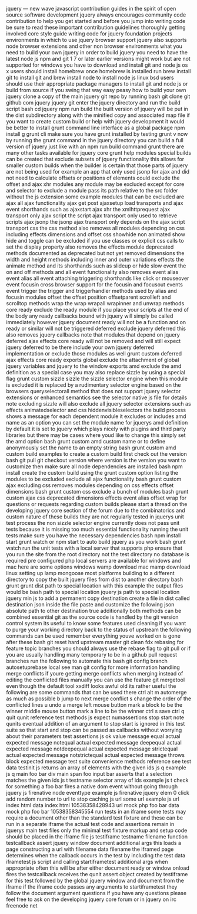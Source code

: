 jquery — new wave javascript contribution guides in the spirit of open source software development jquery always encourages community code contribution to help you get started and before you jump into writing code be sure to read these important contribution guidelines thoroughly getting involved core style guide writing code for jquery foundation projects environments in which to use jquery browser support jquery also supports node browser extensions and other non browser environments what you need to build your own jquery in order to build jquery you need to have the latest node js npm and git 1 7 or later earlier versions might work but are not supported for windows you have to download and install git and node js os x users should install homebrew once homebrew is installed run brew install git to install git and brew install node to install node js linux bsd users should use their appropriate package managers to install git and node js or build from source if you swing that way easy peasy how to build your own jquery clone a copy of the main jquery git repo by running bash git clone git github com jquery jquery git enter the jquery directory and run the build script bash cd jquery npm run build the built version of jquery will be put in the dist subdirectory along with the minified copy and associated map file if you want to create custom build or help with jquery development it would be better to install grunt command line interface as a global package npm install g grunt cli make sure you have grunt installed by testing grunt v now by running the grunt command in the jquery directory you can build a full version of jquery just like with an npm run build command grunt there are many other tasks available for jquery core grunt help modules special builds can be created that exclude subsets of jquery functionality this allows for smaller custom builds when the builder is certain that those parts of jquery are not being used for example an app that only used jsonp for ajax and did not need to calculate offsets or positions of elements could exclude the offset and ajax xhr modules any module may be excluded except for core and selector to exclude a module pass its path relative to the src folder without the js extension some example modules that can be excluded are ajax all ajax functionality ajax get post ajaxsetup load transports and ajax event shorthands such as ajaxstart ajax xhr the xmlhttprequest ajax transport only ajax script the script ajax transport only used to retrieve scripts ajax jsonp the jsonp ajax transport only depends on the ajax script transport css the css method also removes all modules depending on css including effects dimensions and offset css showhide non animated show hide and toggle can be excluded if you use classes or explicit css calls to set the display property also removes the effects module deprecated methods documented as deprecated but not yet removed dimensions the width and height methods including inner and outer variations effects the animate method and its shorthands such as slideup or hide slow event the on and off methods and all event functionality also removes event alias event alias all event attaching triggering shorthands like click or mouseover event focusin cross browser support for the focusin and focusout events event trigger the trigger and triggerhandler methods used by alias and focusin modules offset the offset position offsetparent scrollleft and scrolltop methods wrap the wrap wrapall wrapinner and unwrap methods core ready exclude the ready module if you place your scripts at the end of the body any ready callbacks bound with jquery will simply be called immediately however jquery document ready will not be a function and on ready or similar will not be triggered deferred exclude jquery deferred this also removes jquery callbacks note that modules that depend on jquery deferred ajax effects core ready will not be removed and will still expect jquery deferred to be there include your own jquery deferred implementation or exclude those modules as well grunt custom deferred ajax effects core ready exports global exclude the attachment of global jquery variables and jquery to the window exports amd exclude the amd definition as a special case you may also replace sizzle by using a special flag grunt custom sizzle sizzle the sizzle selector engine when this module is excluded it is replaced by a rudimentary selector engine based on the browsers queryselectorall method that does not support jquery selector extensions or enhanced semantics see the selector native js file for details note excluding sizzle will also exclude all jquery selector extensions such as effects animatedselector and css hiddenvisibleselectors the build process shows a message for each dependent module it excludes or includes amd name as an option you can set the module name for jquerys amd definition by default it is set to jquery which plays nicely with plugins and third party libraries but there may be cases where youd like to change this simply set the amd option bash grunt custom amd custom name or to define anonymously set the name to an empty string bash grunt custom amd custom build examples to create a custom build first check out the version bash git pull git checkout version where version is the version you want to customize then make sure all node dependencies are installed bash npm install create the custom build using the grunt custom option listing the modules to be excluded exclude all ajax functionality bash grunt custom ajax excluding css removes modules depending on css effects offset dimensions bash grunt custom css exclude a bunch of modules bash grunt custom ajax css deprecated dimensions effects event alias offset wrap for questions or requests regarding custom builds please start a thread on the developing jquery core section of the forum due to the combinatorics and custom nature of these builds they are not regularly tested in jquerys unit test process the non sizzle selector engine currently does not pass unit tests because it is missing too much essential functionality running the unit tests make sure you have the necessary dependencies bash npm install start grunt watch or npm start to auto build jquery as you work bash grunt watch run the unit tests with a local server that supports php ensure that you run the site from the root directory not the test directory no database is required pre configured php local servers are available for windows and mac here are some options windows wamp download mac mamp download linux setting up lamp mongoose most platforms building to a different directory to copy the built jquery files from dist to another directory bash grunt grunt dist path to special location with this example the output files would be bash path to special location jquery js path to special location jquery min js to add a permanent copy destination create a file in dist called destination json inside the file paste and customize the following json absolute path to other destination true additionally both methods can be combined essential git as the source code is handled by the git version control system its useful to know some features used cleaning if you want to purge your working directory back to the status of upstream the following commands can be used remember everything youve worked on is gone after these bash git reset hard upstream master git clean fdx rebasing for feature topic branches you should always use the rebase flag to git pull or if you are usually handling many temporary to be in a github pull request branches run the following to automate this bash git config branch autosetuprebase local see man git config for more information handling merge conflicts if youre getting merge conflicts when merging instead of editing the conflicted files manually you can use the feature git mergetool even though the default tool xxdiff looks awful old its rather useful the following are some commands that can be used there ctrl alt m automerge as much as possible b jump to next merge conflict s change the order of the conflicted lines u undo a merge left mouse button mark a block to be the winner middle mouse button mark a line to be the winner ctrl s save ctrl q quit qunit reference test methods js expect numassertions stop start note qunits eventual addition of an argument to stop start is ignored in this test suite so that start and stop can be passed as callbacks without worrying about their parameters test assertions js ok value message equal actual expected message notequal actual expected message deepequal actual expected message notdeepequal actual expected message strictequal actual expected message notstrictequal actual expected message throws block expected message test suite convenience methods reference see test data testinit js returns an array of elements with the given ids js q example js q main foo bar div main span foo input bar asserts that a selection matches the given ids js t testname selector array of ids example js t check for something a foo bar fires a native dom event without going through jquery js firenative node eventtype example js firenative jquery elem 0 click add random number to url to stop caching js url some url example js url index html data index html 10538358428943 url mock php foo bar data mock php foo bar 10538358345554 run tests in an iframe some tests may require a document other than the standard test fixture and these can be run in a separate iframe the actual test code and assertions remain in jquerys main test files only the minimal test fixture markup and setup code should be placed in the iframe file js testiframe testname filename function testcallback assert jquery window document additional args this loads a page constructing a url with filename data filename the iframed page determines when the callback occurs in the test by including the test data iframetest js script and calling startiframetest additional args when appropriate often this will be after either document ready or window onload fires the testcallback receives the qunit assert object created by testiframe for this test followed by the global jquery window and document from the iframe if the iframe code passes any arguments to startiframetest they follow the document argument questions if you have any questions please feel free to ask on the developing jquery core forum or in jquery on irc freenode net